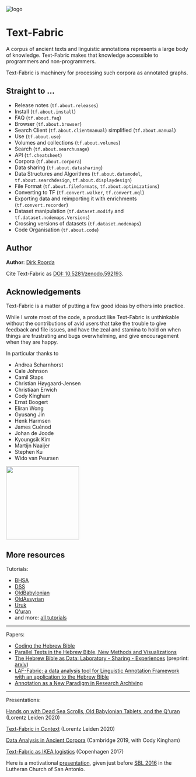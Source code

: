 ![logo](images/tf.png)

# Text-Fabric

A corpus of ancient texts and linguistic annotations represents a large body of knowledge.
Text-Fabric makes that knowledge accessible to programmers and non-programmers.

Text-Fabric is machinery for processing such corpora as annotated graphs.

## Straight to ...

* Release notes (`tf.about.releases`)
* Install (`tf.about.install`)
* FAQ (`tf.about.faq`)
* Browser (`tf.about.browser`)
* Search Client (`tf.about.clientmanual`) simplified (`tf.about.manual`)
* Use (`tf.about.use`)
* Volumes and collections (`tf.about.volumes`)
* Search (`tf.about.searchusage`)
* API (`tf.cheatsheet`)
* Corpora (`tf.about.corpora`)
* Data sharing (`tf.about.datasharing`)
* Data Structures and Algorithms
  (`tf.about.datamodel`, `tf.about.searchdesign`, `tf.about.displaydesign`)
* File Format (`tf.about.fileformats`, `tf.about.optimizations`)
* Converting to TF (`tf.convert.walker`, `tf.convert.mql`)
* Exporting data and reimporting it with enrichments (`tf.convert.recorder`)
* Dataset manipulation (`tf.dataset.modify` and `tf.dataset.nodemaps.Versions`)
* Crossing versions of datasets (`tf.dataset.nodemaps`)
* Code Organisation (`tf.about.code`)

## Author

**Author**:
[Dirk Roorda](https://pure.knaw.nl/portal/en/persons/dirk-roorda)

Cite Text-Fabric as
[DOI: 10.5281/zenodo.592193](https://doi.org/10.5281/zenodo.592193).

## Acknowledgements

Text-Fabric is a matter of putting a few good ideas by others into practice.

While I wrote most of the code,
a product like Text-Fabric is unthinkable without the contributions
of avid users that take the trouble to give feedback and file issues,
and have the zeal and stamina to hold on
when things are frustrating and bugs overwhelming,
and give encouragement when they are happy.

In particular thanks to

* Andrea Scharnhorst
* Cale Johnson
* Camil Staps
* Christian Høygaard-Jensen
* Christiaan Erwich
* Cody Kingham
* Ernst Boogert
* Eliran Wong
* Gyusang Jin
* Henk Harmsen
* James Cuénod
* Johan de Joode
* Kyoungsik Kim
* Martijn Naaijer
* Stephen Ku
* Wido van Peursen

<img src="images/DANS-logo.png" width="200">

## More resources

Tutorials:

* [BHSA](https://nbviewer.jupyter.org/github/annotation/tutorials/blob/master/bhsa/start.ipynb)
* [DSS](https://nbviewer.jupyter.org/github/annotation/tutorials/blob/master/dss/start.ipynb)
* [OldBabylonian](https://nbviewer.jupyter.org/github/annotation/tutorials/blob/master/oldbabylonian/start.ipynb)
* [OldAssyrian](https://nbviewer.jupyter.org/github/annotation/tutorials/blob/master/oldassyrian/start.ipynb)
* [Uruk](https://nbviewer.jupyter.org/github/annotation/tutorials/blob/master/uruk/start.ipynb)
* [Q'uran](https://nbviewer.jupyter.org/github/annotation/tutorials/blob/master/quran/start.ipynb)
* and more: [all tutorials](https://nbviewer.jupyter.org/github/annotation/tutorials/tree/master/)

---

Papers:

* [Coding the Hebrew Bible](https://doi.org/10.1163/24523666-01000011)
* [Parallel Texts in the Hebrew Bible, New Methods and Visualizations ](https://arxiv.org/abs/1603.01541)
* [The Hebrew Bible as Data: Laboratory - Sharing - Experiences](https://www.ubiquitypress.com/site/chapters/10.5334/bbi.18/)
   (preprint: [arxiv](https://arxiv.org/abs/1501.01866))
* [LAF-Fabric: a data analysis tool for Linguistic Annotation Framework with an application to the Hebrew Bible](https://arxiv.org/abs/1410.0286)
* [Annotation as a New Paradigm in Research Archiving](https://arxiv.org/abs/1412.6069)

---

Presentations:

[Hands on with Dead Sea Scrolls, Old Babylonian Tablets, and the Q'uran](https://nbviewer.jupyter.org/github/annotation/tutorials/blob/master/lorentz2020/start.ipynb)
(Lorentz Leiden 2020)

[Text-Fabric in Context](https://www.slideshare.net/dirkroorda/tf-incontext) (Lorentz Leiden 2020)

[Data Analysis in Ancient Corpora](https://www.slideshare.net/dirkroorda/ancient-corpora-analysis) (Cambridge 2019, with Cody Kingham)

[Text-Fabric as IKEA logistics](https://nbviewer.jupyter.org/github/ETCBC/lingo/blob/master/presentations/Copenhagen2018.ipynb) (Copenhagen 2017)

Here is a motivational [presentation](http://www.slideshare.net/dirkroorda/text-fabric), given just before [SBL 2016](https://global-learning.org/mod/forum/discuss.php?d=22)
in the Lutheran Church of San Antonio.
